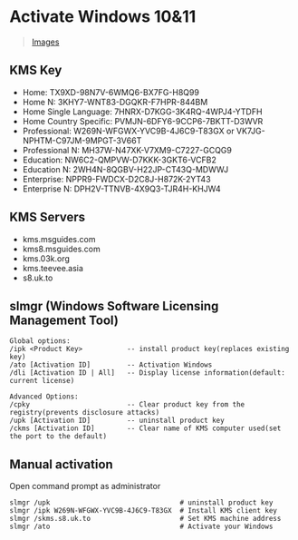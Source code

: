 # Activate Windows 10&11
>  [Images](https://msguides.com/download-microsoft-office-windows-os)

## KMS Key
*   Home: TX9XD-98N7V-6WMQ6-BX7FG-H8Q99
*   Home N: 3KHY7-WNT83-DGQKR-F7HPR-844BM
*   Home Single Language: 7HNRX-D7KGG-3K4RQ-4WPJ4-YTDFH
*   Home Country Specific: PVMJN-6DFY6-9CCP6-7BKTT-D3WVR
*   Professional: W269N-WFGWX-YVC9B-4J6C9-T83GX or VK7JG-NPHTM-C97JM-9MPGT-3V66T
*   Professional N: MH37W-N47XK-V7XM9-C7227-GCQG9
*   Education: NW6C2-QMPVW-D7KKK-3GKT6-VCFB2
*   Education N: 2WH4N-8QGBV-H22JP-CT43Q-MDWWJ
*   Enterprise: NPPR9-FWDCX-D2C8J-H872K-2YT43
*   Enterprise N: DPH2V-TTNVB-4X9Q3-TJR4H-KHJW4    

## KMS Servers
*   kms.msguides.com
*   kms8.msguides.com
*   kms.03k.org
*   kms.teevee.asia
*   s8.uk.to

## slmgr (Windows Software Licensing Management Tool)
```
Global options:
/ipk <Product Key>           -- install product key(replaces existing key)
/ato [Activation ID]         -- Activation Windows
/dli [Activation ID | All]   -- Display license information(default: current license)

Advanced Options:
/cpky                        -- Clear product key from the registry(prevents disclosure attacks)
/upk [Activation ID]         -- uninstall product key
/ckms [Activation ID]        -- Clear name of KMS computer used(set the port to the default)
```


## Manual activation
Open command prompt as administrator
   ```
   slmgr /upk                                # uninstall product key 
   slmgr /ipk W269N-WFGWX-YVC9B-4J6C9-T83GX  # Install KMS client key
   slmgr /skms.s8.uk.to                      # Set KMS machine address
   slmgr /ato                                # Activate your Windows
   ```
